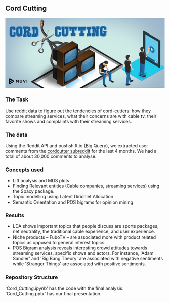 ## Cord Cutting
![image](https://github.com/sagar-chadha/Coursework/blob/master/Repository_files/Text_Analytics/Cord_Cutting/CordCutting.jpg)

### The Task
Use reddit data to figure out the tendencies of cord-cutters: how they compare streaming services, what their concerns are with cable tv, their favorite shows and complaints with their streaming services.

### The data
Using the Reddit API and pushshift.io (Big Query), we extracted user comments from the [cordcutter subreddit](https://www.reddit.com/r/cordcutters/) for the last 4 months. We had a total of about 30,000 comments to analyse.

### Concepts used
* Lift analysis and MDS plots
* Finding Relevant entities (Cable companies, streaming services) using the Spacy package.
* Topic modelling using Latent Dirichlet Allocation
* Semantic Orientation and POS bigrams for opinion mining

### Results
* LDA shows important topics that people discuss are sports packages, net neutrality, the traditional cable experience, and user experience.
* Niche products – FuboTV – are associated more with product related topics as opposed to general interest topics.
* POS Bigram analysis reveals interesting crowd attitudes towards streaming services, specific shows and actors. For instance, 'Adam Sandler' and 'Big Bang Theory' are associated with negative sentiments while 'Stranger Things' are associated with positive sentiments.

### Repository Structure
'Cord_Cutting.ipynb' has the code with the final analysis. <br>
'Cord_Cutting.pptx' has our final presentation.
